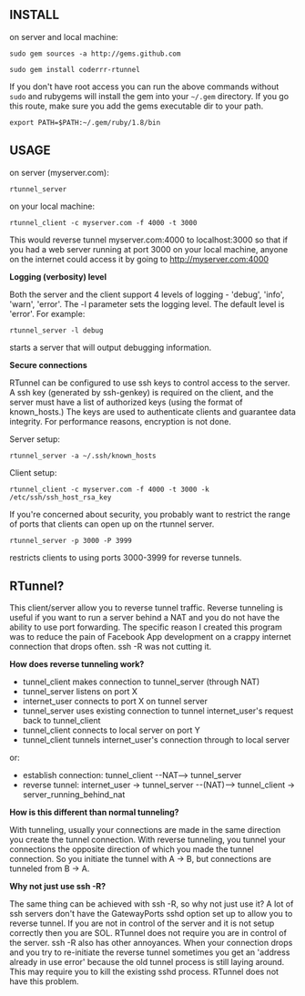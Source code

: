 INSTALL
-

on server and local machine:

`sudo gem sources -a http://gems.github.com`

`sudo gem install coderrr-rtunnel`

If you don't have root access you can run the above commands without `sudo` and rubygems will install the gem into your `~/.gem` directory.  If you go this route, make sure you add the gems executable dir to your path.

`export PATH=$PATH:~/.gem/ruby/1.8/bin`

USAGE
-

on server (myserver.com):

`rtunnel_server`

on your local machine:

`rtunnel_client -c myserver.com -f 4000 -t 3000`

This would reverse tunnel myserver.com:4000 to localhost:3000 so that if you had a web server running at port 3000 on your local machine, anyone on the internet could access it by going to http://myserver.com:4000

**Logging (verbosity) level**

Both the server and the client support 4 levels of logging - 'debug', 'info', 'warn', 'error'. The -l parameter sets the logging level. The default level is 'error'. For example:

`rtunnel_server -l debug`

starts a server that will output debugging information.

**Secure connections**

RTunnel can be configured to use ssh keys to control access to the server. A ssh
key (generated by ssh-genkey) is required on the client, and the server must
have a list of authorized keys (using the format of known_hosts.) The keys are
used to authenticate clients and guarantee data integrity. For performance
reasons, encryption is not done.

Server setup:

`rtunnel_server -a ~/.ssh/known_hosts`

Client setup:

`rtunnel_client -c myserver.com -f 4000 -t 3000 -k /etc/ssh/ssh_host_rsa_key`

If you're concerned about security, you probably want to restrict the range of
ports that clients can open up on the rtunnel server.

`rtunnel_server -p 3000 -P 3999`

restricts clients to using ports 3000-3999 for reverse tunnels.


<a name="about">RTunnel?</a>
-

This client/server allow you to reverse tunnel traffic.  Reverse tunneling is useful if you want to run a server behind a NAT and you do not have the ability to use port forwarding.  The specific reason I created this program was to reduce the pain of Facebook App development on a crappy internet connection that drops often.  ssh -R was not cutting it.

**How does reverse tunneling work?**

  * tunnel\_client makes connection to tunnel\_server (through NAT)
  * tunnel_server listens on port X
  * internet_user connects to port X on tunnel server
  * tunnel\_server uses existing connection to tunnel internet\_user's request back to tunnel\_client
  * tunnel_client connects to local server on port Y
  * tunnel_client tunnels internet\_user's connection through to local server

or:

  * establish connection: tunnel\_client --NAT--> tunnel\_server
  * reverse tunnel: internet\_user -> tunnel_server --(NAT)--> tunnel\_client -> server\_running\_behind\_nat

**How is this different than normal tunneling?**

With tunneling, usually your connections are made in the same direction you create the tunnel connection.  With reverse tunneling, you tunnel your connections the opposite direction of which you made the tunnel connection.  So you initiate the tunnel with A -> B, but connections are tunneled from B -> A.

**Why not just use ssh -R?**

The same thing can be achieved with ssh -R, so why not just use it?  A lot of ssh servers don't have the GatewayPorts sshd option set up to allow you to reverse tunnel.  If you are not in control of the server and it is not setup correctly then you are SOL.  RTunnel does not require you are in control of the server.  ssh -R also has other annoyances.  When your connection drops and you try to re-initiate the reverse tunnel sometimes you get an 'address already in use error' because the old tunnel process is still laying around.  This may require you to kill the existing sshd process.  RTunnel does not have this problem.
